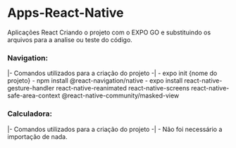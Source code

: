 # Apps-React-Native
Aplicações React
Criando o projeto com o EXPO GO e substituindo os arquivos para a analise ou teste do código.

<h3> Navigation: </h3>
|- Comandos utilizados para a criação do projeto -| 
- expo init {nome do projeto}
- npm install @react-navigation/native
- expo install react-native-gesture-handler react-native-reanimated react-native-screens react-native-safe-area-context @react-native-community/masked-view

<h3> Calculadora: </h3>
|- Comandos utilizados para a criação do projeto -| 
- Não foi necessário a importação de nada. 
